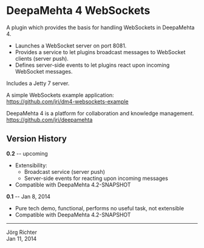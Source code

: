 
DeepaMehta 4 WebSockets
=======================

A plugin which provides the basis for handling WebSockets in DeepaMehta 4.

* Launches a WebSocket server on port 8081.
* Provides a service to let plugins broadcast messages to WebSocket clients (server push).
* Defines server-side events to let plugins react upon incoming WebSocket messages.

Includes a Jetty 7 server.

A simple WebSockets example application:  
<https://github.com/jri/dm4-websockets-example>

DeepaMehta 4 is a platform for collaboration and knowledge management.  
<https://github.com/jri/deepamehta>


Version History
---------------

**0.2** -- upcoming

* Extensibility:
  * Broadcast service (server push)
  * Server-side events for reacting upon incoming messages
* Compatible with DeepaMehta 4.2-SNAPSHOT

**0.1** -- Jan 8, 2014

* Pure tech demo, functional, performs no useful task, not extensible
* Compatible with DeepaMehta 4.2-SNAPSHOT


------------
Jörg Richter  
Jan 11, 2014
